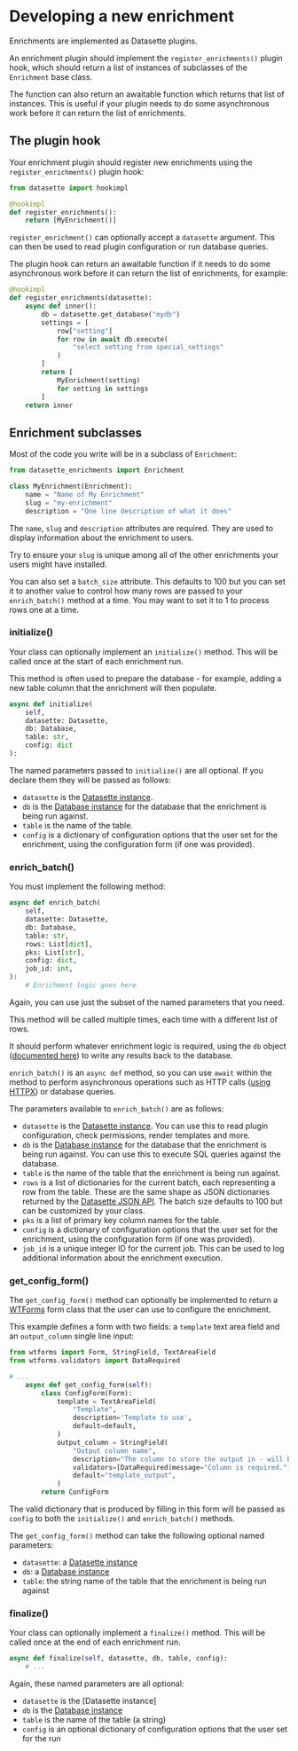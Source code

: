 # Developing a new enrichment

Enrichments are implemented as Datasette plugins.

An enrichment plugin should implement the `register_enrichments()` plugin hook, which should return a list of instances of subclasses of the `Enrichment` base class.

The function can also return an awaitable function which returns that list of instances. This is useful if your plugin needs to do some asynchronous work before it can return the list of enrichments.

## The plugin hook

Your enrichment plugin should register new enrichments using the `register_enrichments()` plugin hook:

```python
from datasette import hookimpl

@hookimpl
def register_enrichments():
    return [MyEnrichment()]
```
`register_enrichment()` can optionally accept a `datasette` argument. This can then be used to read plugin configuration or run database queries.

The plugin hook can return an awaitable function if it needs to do some asynchronous work before it can return the list of enrichments, for example:

```python
@hookimpl
def register_enrichments(datasette):
    async def inner():
        db = datasette.get_database("mydb")
        settings = [
            row["setting"]
            for row in await db.execute(
                "select setting from special_settings"
            )
        ]
        return [
            MyEnrichment(setting)
            for setting in settings
        ]
    return inner
```

## Enrichment subclasses

Most of the code you write will be in a subclass of `Enrichment`:

```python
from datasette_enrichments import Enrichment

class MyEnrichment(Enrichment):
    name = "Name of My Enrichment"
    slug = "my-enrichment"
    description = "One line description of what it does"
```
The `name`, `slug` and `description` attributes are required. They are used to display information about the enrichment to users.

Try to ensure your `slug` is unique among all of the other enrichments your users might have installed.

You can also set a `batch_size` attribute. This defaults to 100 but you can set it to another value to control how many rows are passed to your `enrich_batch()` method at a time. You may want to set it to 1 to process rows one at a time.

### initialize()

Your class can optionally implement an `initialize()` method. This will be called once at the start of each enrichment run.

This method is often used to prepare the database - for example, adding a new table column that the enrichment will then populate.

```python
async def initialize(
    self,
    datasette: Datasette,
    db: Database,
    table: str,
    config: dict
):
```
The named parameters passed to `initialize()` are all optional. If you declare them they will be passed as follows:

- `datasette` is the [Datasette instance](https://docs.datasette.io/en/stable/internals.html#datasette-class).
- `db` is the [Database instance](https://docs.datasette.io/en/stable/internals.html#database-class) for the database that the enrichment is being run against.
- `table` is the name of the table.
- `config` is a dictionary of configuration options that the user set for the enrichment, using the configuration form (if one was provided).

### enrich_batch()

You must implement the following method:

```python
async def enrich_batch(
    self,
    datasette: Datasette,
    db: Database,
    table: str,
    rows: List[dict],
    pks: List[str],
    config: dict,
    job_id: int,
):
    # Enrichment logic goes here
```
Again, you can use just the subset of the named parameters that you need.

This method will be called multiple times, each time with a different list of rows.

It should perform whatever enrichment logic is required, using the `db` object ([documented here](https://docs.datasette.io/en/stable/internals.html#database-class)) to write any results back to the database.

`enrich_batch()` is an `async def` method, so you can use `await` within the method to perform asynchronous operations such as HTTP calls ([using HTTPX](https://www.python-httpx.org/async/)) or database queries.

The parameters available to `enrich_batch()` are as follows:

- `datasette` is the [Datasette instance](https://docs.datasette.io/en/stable/internals.html#datasette-class). You can use this to read plugin configuration, check permissions, render templates and more.
- `db` is the [Database instance](https://docs.datasette.io/en/stable/internals.html#database-class) for the database that the enrichment is being run against. You can use this to execute SQL queries against the database.
- `table` is the name of the table that the enrichment is being run against.
- `rows` is a list of dictionaries for the current batch, each representing a row from the table. These are the same shape as JSON dictionaries returned by the [Datasette JSON API](https://docs.datasette.io/en/stable/json_api.html). The batch size defaults to 100 but can be customized by your class.
- `pks` is a list of primary key column names for the table.
- `config` is a dictionary of configuration options that the user set for the enrichment, using the configuration form (if one was provided).
- `job_id` is a unique integer ID for the current job. This can be used to log additional information about the enrichment execution.

### get_config_form()

The `get_config_form()` method can optionally be implemented to return a [WTForms](https://wtforms.readthedocs.io/) form class that the user can use to configure the enrichment.

This example defines a form with two fields: a `template` text area field and an `output_column` single line input:
```python
from wtforms import Form, StringField, TextAreaField
from wtforms.validators import DataRequired

# ...
    async def get_config_form(self):
        class ConfigForm(Form):
            template = TextAreaField(
                "Template",
                description='Template to use',
                default=default,
            )
            output_column = StringField(
                "Output column name",
                description="The column to store the output in - will be created if it does not exist.",
                validators=[DataRequired(message="Column is required.")],
                default="template_output",
            )
        return ConfigForm
```
The valid dictionary that is produced by filling in this form will be passed as `config` to both the `initialize()` and `enrich_batch()` methods.

The `get_config_form()` method can take the following optional named parameters:

- `datasette`: a [Datasette instance](https://docs.datasette.io/en/stable/internals.html#datasette-class)
- `db`: a [Database instance](https://docs.datasette.io/en/stable/internals.html#database-class)
- `table`: the string name of the table that the enrichment is being run against

### finalize()

Your class can optionally implement a `finalize()` method. This will be called once at the end of each enrichment run.

```python
async def finalize(self, datasette, db, table, config):
    # ...
```
Again, these named parameters are all optional:

- `datasette` is the [Datasette instance]
- `db` is the [Database instance](https://docs.datasette.io/en/stable/internals.html#database-class)
- `table` is the name of the table (a string)
- `config` is an optional dictionary of configuration options that the user set for the run
